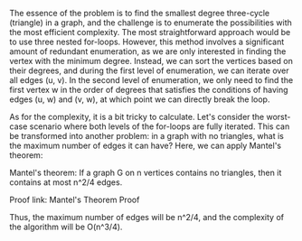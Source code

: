 The essence of the problem is to find the smallest degree three-cycle (triangle) in a graph, and the challenge is to enumerate the possibilities with the most efficient complexity. The most straightforward approach would be to use three nested for-loops. However, this method involves a significant amount of redundant enumeration, as we are only interested in finding the vertex with the minimum degree. Instead, we can sort the vertices based on their degrees, and during the first level of enumeration, we can iterate over all edges (u, v). In the second level of enumeration, we only need to find the first vertex w in the order of degrees that satisfies the conditions of having edges (u, w) and (v, w), at which point we can directly break the loop.

As for the complexity, it is a bit tricky to calculate. Let's consider the worst-case scenario where both levels of the for-loops are fully iterated. This can be transformed into another problem: in a graph with no triangles, what is the maximum number of edges it can have? Here, we can apply Mantel's theorem:

Mantel's theorem: If a graph G on n vertices contains no triangles, then it contains at most n^2/4 edges.

Proof link: Mantel's Theorem Proof

Thus, the maximum number of edges will be n^2/4, and the complexity of the algorithm will be O(n^3/4).